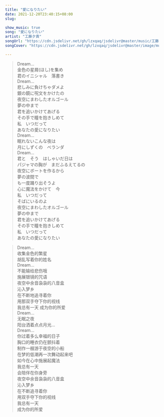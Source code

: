 ```yaml
---
title: "愛になりたい"
date: 2021-12-20T23:40:15+08:00
slug: 

show_music: true
song: "愛になりたい"
artist: "工藤夕貴"
songUrl: "https://cdn.jsdelivr.net/gh/lzxqaq/jsdelivr@master/music/工藤夕貴 - 愛になりたい.mp3"
songCover: "https://cdn.jsdelivr.net/gh/lzxqaq/jsdelivr@master/image/music/工藤夕貴 - 愛になりたい.jpg"

---
```


> Dream…  
> 金色の星屑(ほし)を集め  
> 君のイニシャル　落書き  
> Dream…  
> 悲しみに負けちゃダメよ  
> 銀の鏡に呪文をかけたの  
> 夜空にまわしたオルゴール  
> 夢の中まで  
> 君を追いかけてあげる  
> その手で瞳を抱きしめて  
> 私　いつだって  
> あなたの愛になりたい  
> Dream…  
> 眠れないこんな夜は  
> 月にしずくの　ベランダ  
> Dream…  
> 君と　そう　はしゃいだ日は  
> パジャマの胸が　まだふるえてるの  
> 夜空にボートを作るから  
> 夢の波間で  
> も一度踊り出そうよ  
> 心に魔法をかけて　今  
> 私　いつだって  
> そばにいるのよ  
> 夜空にまわしたオルゴール  
> 夢の中まで  
> 君を追いかけてあげる  
> その手で瞳を抱きしめて  
> 私　いつだって  
> あなたの愛になりたい  

> Dream...  
> 收集金色的繁星  
> 胡乱写着你的姓名  
> Dream...  
> 不能输给悲伤哦  
> 施展银镜的咒语  
> 夜空中余音袅袅的八音盒  
> 沁入梦乡  
> 在不断地追寻着你  
> 用那双手夺下你的视线  
> 我总有一天
> 成为你的所爱  
> Dream...  
> 无眠之夜   
> 阳台洒着点点月光...  
> Dream...  
> 你过着多么幸福的日子  
> 胸口的睡衣仍在颤抖着  
> 制作一艘游于夜空的小船  
> 在梦的低潮再一次舞动起来吧  
> 如今在心中施展起魔法  
> 我总有一天  
> 会陪伴在你身旁  
> 夜空中余音袅袅的八音盒  
> 沁入梦乡  
> 在不断追寻着你  
> 用双手夺下你的视线  
> 我总有一天  
> 成为你的所爱